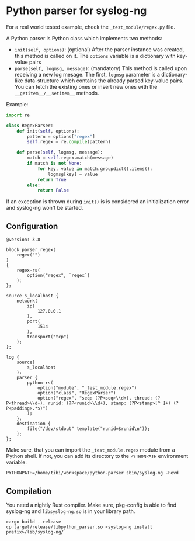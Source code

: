 # Python parser for syslog-ng

For a real world tested example, check the `_test_module/regex.py` file.

A Python parser is Python class which implements two methods:
* `init(self, options)`: (optional) After the parser instance was created, this method
  is called on it. The `options` variable is a dictionary with key-value pairs
* `parse(self, logmsg, message)`: (mandatory) This method is called upon receiving
 a new log mesage. The first, `logmsg` parameter is a dictionary-like data-structure
 which contains the already parsed key-value pairs. You can fetch the existing ones
 or insert new ones with the `__getitem__/__setitem__` methods.

Example:
```python
import re

class RegexParser:
    def init(self, options):
        pattern = options["regex"]
        self.regex = re.compile(pattern)

    def parse(self, logmsg, message):
        match = self.regex.match(message)
        if match is not None:
            for key, value in match.groupdict().items():
                logmsg[key] = value
            return True
        else:
            return False
```

If an exception is thrown during `init()` is is considered an initialization error and syslog-ng won't be started.

## Configuration


```
@version: 3.8

block parser regex(
    regex("")
)
{
    regex-rs(
        option("regex", `regex`)
    );
};

source s_localhost {
    network(
        ip(
            127.0.0.1
        ),
        port(
            1514
        ),
        transport("tcp")
    );
};

log {
    source(
        s_localhost
    );
    parser {
        python-rs(
            option("module", "_test_module.regex")
            option("class", "RegexParser")
            option("regex", "seq: (?P<seq>\\d+), thread: (?P<thread>\\d+), runid: (?P<runid>\\d+), stamp: (?P<stamp>[^ ]+) (?P<padding>.*$)")
        );
    };
    destination {
        file("/dev/stdout" template("runid=$runid\n"));
    };
};
```

Make sure, that you can import the `_test_module.regex` module
from a Python shell. If not, you can add its directory to
the `PYTHONPATH` environment variable:

```
PYTHONPATH=/home/tibi/workspace/python-parser sbin/syslog-ng -Fevd
```

## Compilation

You need a nightly Rust compiler.
Make sure, pkg-config is able to find syslog-ng and `libsyslog-ng.so` is in your
library path.

```
cargo build --release
cp target/release/libpython_parser.so <syslog-ng install prefix>/lib/syslog-ng/
```
